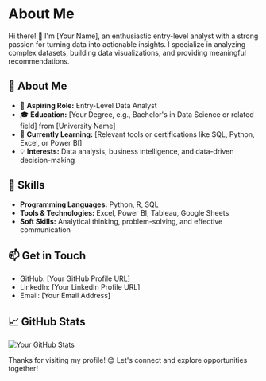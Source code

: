 # About Me

Hi there! 👋 I'm [Your Name], an enthusiastic entry-level analyst with a strong passion for turning data into actionable insights. I specialize in analyzing complex datasets, building data visualizations, and providing meaningful recommendations.

## 🔎 About Me
- 💼 **Aspiring Role:** Entry-Level Data Analyst
- 🎓 **Education:** [Your Degree, e.g., Bachelor's in Data Science or related field] from [University Name]
- 🌱 **Currently Learning:** [Relevant tools or certifications like SQL, Python, Excel, or Power BI]
- 💡 **Interests:** Data analysis, business intelligence, and data-driven decision-making

## 🚀 Skills
- **Programming Languages:** Python, R, SQL
- **Tools & Technologies:** Excel, Power BI, Tableau, Google Sheets
- **Soft Skills:** Analytical thinking, problem-solving, and effective communication

## 📫 Get in Touch
- GitHub: [Your GitHub Profile URL]
- LinkedIn: [Your LinkedIn Profile URL]
- Email: [Your Email Address]

## 📈 GitHub Stats
![Your GitHub Stats](https://github-readme-stats.vercel.app/api?username=yourusername&show_icons=true&theme=dark)

Thanks for visiting my profile! 😊 Let's connect and explore opportunities together!

